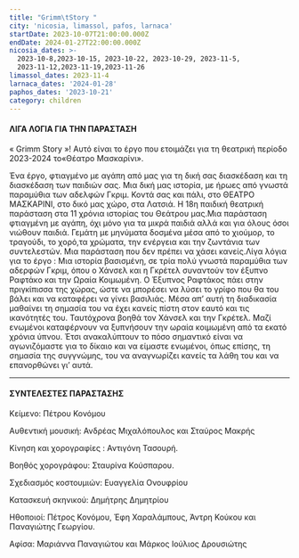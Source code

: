 ```yaml
---
title: "Grimm\tStory "
city: 'nicosia, limassol, pafos, larnaca'
startDate: 2023-10-07T21:00:00.000Z
endDate: 2024-01-27T22:00:00.000Z
nicosia_dates: >-
  2023-10-8,2023-10-15, 2023-10-22, 2023-10-29, 2023-11-5,
  2023-11-12,2023-11-19,2023-11-26
limassol_dates: 2023-11-4
larnaca_dates: '2024-01-28'
paphos_dates: '2023-10-21'
category: children
---
```


#### ΛΙΓΑ ΛΟΓΙΑ ΓΙΑ ΤΗΝ ΠΑΡΑΣΤΑΣΗ

« Grimm	Story »! Αυτό είναι το έργο που ετοιμάζει για τη θεατρική περίοδο 2023-2024 το«Θέατρο Μασκαρίνι».

Ένα έργο, φτιαγμένο με αγάπη από μας για τη δική σας διασκέδαση και τη διασκέδαση των παιδιών σας. Μια δική μας ιστορία, με ήρωες από γνωστά παραμύθια των αδελφών Γκριμ. Κοντά σας και πάλι, στο ΘΕΑΤΡΟ ΜΑΣΚΑΡΙΝΙ, στο δικό μας χώρο, στα Λατσιά.	H 18η παιδική θεατρική παράσταση στα 11 χρόνια ιστορίας του Θεάτρου μας.Μια παράσταση φτιαγμένη με αγάπη, όχι μόνο για τα μικρά παιδιά αλλά και για όλους όσοι νιώθουν παιδιά. Γεμάτη με μηνύματα δοσμένα μέσα από το χιούμορ, το τραγούδι, το χορό,τα χρώματα, την ενέργεια και την ζωντάνια των συντελεστών. Μια παράσταση που δεν πρέπει να χάσει κανείς.Λίγα λόγια για το έργο	: Μια ιστορία βασισμένη, σε τρία πολύ γνωστά παραμύθια των αδερφών Γκριμ, όπου ο Χάνσελ και η Γκρέτελ συναντούν τον έξυπνο Ραφτάκο και την Ωραία Κοιμωμένη. Ο Έξυπνος Ραφτάκος πάει στην πριγκίπισσα της χώρας, ώστε να μπορέσει να λύσει το γρίφο που θα του βάλει και να καταφέρει να γίνει βασιλιάς. Μέσα απ’ αυτή τη διαδικασία μαθαίνει τη σημασία του να έχει κανείς πίστη στον εαυτό και τις ικανότητές του. Ταυτόχρονα	βοηθά τον Χάνσελ	και την Γκρέτελ.	Μαζί ενωμένοι	καταφέρνουν	να ξυπνήσουν την ωραία κοιμωμένη από τα εκατό χρόνια ύπνου. Έτσι ανακαλύπτουν το πόσο σημαντικό είναι να αγωνιζόμαστε για το δίκαιο και να είμαστε ενωμένοι, όπως επίσης, τη σημασία της συγγνώμης, του να αναγνωρίζει κανείς τα λάθη του και να επανορθώνει γι’ αυτά.

***

#### ΣΥΝΤΕΛΕΣΤΕΣ ΠΑΡΑΣΤΑΣΗΣ

Κείμενο:	Πέτρου	Κονόμου

Αυθεντική	μουσική:	 Ανδρέας Μιχαλόπουλος και Σταύρος Μακρής 

Κίνηση και χορογραφίες : Αντιγόνη	Τασουρή.&#x9;

Βοηθός	χορογράφου: Σταυρίνα	Κούσπαρου.&#x9;

Σχεδιασμός κοστουμιών: Ευαγγελία Ονουφρίου 

Κατασκευή σκηνικού:  Δημήτρης Δημητρίου

Ηθοποιοί:	Πέτρος	Κονόμου,	Έφη Χαραλάμπους,	Άντρη Κούκου	και Παναγιώτης	Γεωργίου.&#x9;

Αφίσα: Μαριάννα Παναγιώτου και Μάρκος Ιούλιος Δρουσιώτης
